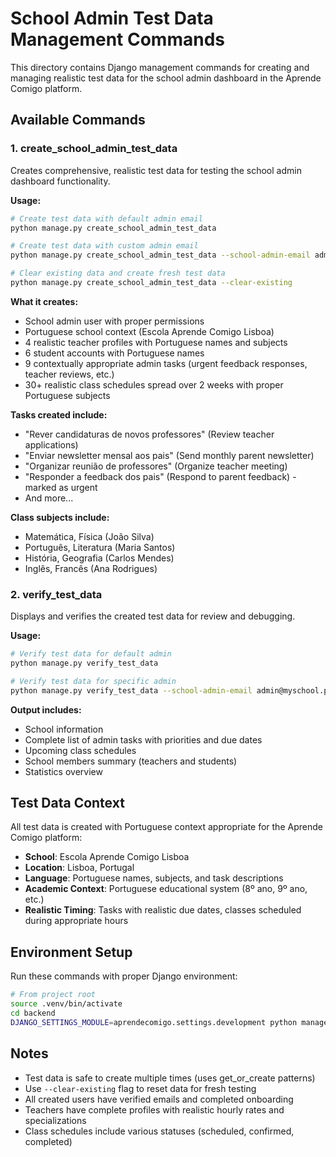 # School Admin Test Data Management Commands

This directory contains Django management commands for creating and managing realistic test data for the school admin dashboard in the Aprende Comigo platform.

## Available Commands

### 1. create_school_admin_test_data

Creates comprehensive, realistic test data for testing the school admin dashboard functionality.

**Usage:**
```bash
# Create test data with default admin email
python manage.py create_school_admin_test_data

# Create test data with custom admin email
python manage.py create_school_admin_test_data --school-admin-email admin@myschool.pt

# Clear existing data and create fresh test data
python manage.py create_school_admin_test_data --clear-existing
```

**What it creates:**
- School admin user with proper permissions
- Portuguese school context (Escola Aprende Comigo Lisboa)
- 4 realistic teacher profiles with Portuguese names and subjects
- 6 student accounts with Portuguese names
- 9 contextually appropriate admin tasks (urgent feedback responses, teacher reviews, etc.)
- 30+ realistic class schedules spread over 2 weeks with proper Portuguese subjects

**Tasks created include:**
- "Rever candidaturas de novos professores" (Review teacher applications)
- "Enviar newsletter mensal aos pais" (Send monthly parent newsletter)
- "Organizar reunião de professores" (Organize teacher meeting)
- "Responder a feedback dos pais" (Respond to parent feedback) - marked as urgent
- And more...

**Class subjects include:**
- Matemática, Física (João Silva)
- Português, Literatura (Maria Santos)
- História, Geografia (Carlos Mendes)
- Inglês, Francês (Ana Rodrigues)

### 2. verify_test_data

Displays and verifies the created test data for review and debugging.

**Usage:**
```bash
# Verify test data for default admin
python manage.py verify_test_data

# Verify test data for specific admin
python manage.py verify_test_data --school-admin-email admin@myschool.pt
```

**Output includes:**
- School information
- Complete list of admin tasks with priorities and due dates
- Upcoming class schedules
- School members summary (teachers and students)
- Statistics overview

## Test Data Context

All test data is created with Portuguese context appropriate for the Aprende Comigo platform:

- **School**: Escola Aprende Comigo Lisboa
- **Location**: Lisboa, Portugal
- **Language**: Portuguese names, subjects, and task descriptions
- **Academic Context**: Portuguese educational system (8º ano, 9º ano, etc.)
- **Realistic Timing**: Tasks with realistic due dates, classes scheduled during appropriate hours

## Environment Setup

Run these commands with proper Django environment:

```bash
# From project root
source .venv/bin/activate
cd backend
DJANGO_SETTINGS_MODULE=aprendecomigo.settings.development python manage.py [command]
```

## Notes

- Test data is safe to create multiple times (uses get_or_create patterns)
- Use `--clear-existing` flag to reset data for fresh testing
- All created users have verified emails and completed onboarding
- Teachers have complete profiles with realistic hourly rates and specializations
- Class schedules include various statuses (scheduled, confirmed, completed)
